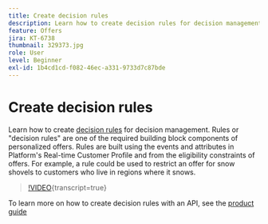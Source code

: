 ```yaml
---
title: Create decision rules
description: Learn how to create decision rules for decision management. Rules are one of the required building block components of personalized offers.
feature: Offers
jira: KT-6738
thumbnail: 329373.jpg
role: User
level: Beginner
exl-id: 1b4cd1cd-f082-46ec-a331-9733d7c87bde
---
```

# Create decision rules

Learn how to create [decision rules](https://experienceleague.adobe.com/docs/journey-optimizer/using/offer-decisioniong/create-components/creating-decision-rules.html) for decision management. Rules or "decision rules" are one of the required building block components of personalized offers. Rules are built using the events and attributes in Platform's Real-time Customer Profile and from the eligibility constraints of offers. For example, a rule could be used to restrict an offer for snow shovels to customers who live in regions where it snows.

>[!VIDEO](https://video.tv.adobe.com/v/329373?quality=12&learn=on){transcript=true}

To learn more on how to create decision rules with an API, see the [product guide](https://experienceleague.adobe.com/docs/journey-optimizer/using/offer-decisioniong/api-reference/offers-api/decision-rules/create.html)
